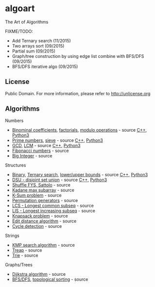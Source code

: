 # algoart
The Art of Algorithms

FIXME/TODO:
- Add Ternary search (11/2015)
- Two arrays sort (09/2015)
- Partial sum (09/2015)
- Graph/tree construction by using edge list combine with BFS/DFS (09/2015)
- BFS/DFS iterative algo (09/2015)

## License
Public Domain. For more information, please refer to http://unlicense.org

## Algorithms

Numbers
- [Binominal coefficients](https://en.wikipedia.org/wiki/Binomial_coefficient), [factorials](https://en.wikipedia.org/wiki/Factorial), [modulo operations](https://en.wikipedia.org/wiki/Modular_arithmetic) - source [C++](binominals.cc), [Python3](binominals.py)
- [Prime numbers](https://en.wikipedia.org/wiki/Prime_number), [sieve](https://en.wikipedia.org/wiki/Sieve_of_Eratosthenes) - source [C++](primes.cc), [Python3](primes.py)
- [GCD](https://en.wikipedia.org/wiki/Greatest_common_divisor), [LCM](https://en.wikipedia.org/wiki/Least_common_multiple) - source [C++](gcd.cc), [Python3](gcd.py)
- [Fibonacci numbers](https://en.wikipedia.org/wiki/Fibonacci_number) - source
- [Big Integer](https://en.wikipedia.org/wiki/Arbitrary-precision_arithmetic) - source

Structures
- [Binary](https://en.wikipedia.org/wiki/Binary_search_algorithm), [Ternary search](https://en.wikipedia.org/wiki/Ternary_search), [lower/upper bounds](https://en.wikipedia.org/wiki/Upper_and_lower_bounds) - source [C++](binary_search.cc), [Python3](binary_search.py)
- [DSU - disjoint set union](https://en.wikipedia.org/wiki/Disjoint-set_data_structure) - source [C++](disjoint_set.cc), [Python3](disjoint_set.py)
- [Shuffle FYS, Sattolo](https://en.wikipedia.org/wiki/Fisher%E2%80%93Yates_shuffle) - source
- [Kadane max subarray](https://en.wikipedia.org/wiki/Maximum_subarray_problem) - source
- [K-Sum problem](https://en.wikipedia.org/wiki/3SUM) - source
- [Permutation generators](https://en.wikipedia.org/wiki/Permutation) - source
- [LCS - Longest common subseq](https://en.wikipedia.org/wiki/Longest_common_subsequence_problem) - source
- [LIS - Longest increasing subseq](https://en.wikipedia.org/wiki/Longest_increasing_subsequence) - source
- [Knapsack problem](https://en.wikipedia.org/wiki/Knapsack_problem) - source
- [Edit distance algorithm](https://en.wikipedia.org/wiki/Edit_distance) - source
- [Cycle detection](https://en.wikipedia.org/wiki/Cycle_detection) - source

Strings
- [KMP search algorithm](https://en.wikipedia.org/wiki/Knuth%E2%80%93Morris%E2%80%93Pratt_algorithm) - source
- [Treap](https://en.wikipedia.org/wiki/Treap) - source
- [Trie](https://en.wikipedia.org/wiki/Trie) - source

Graphs/Trees
- [Dijkstra algorithm](https://en.wikipedia.org/wiki/Dijkstra's_algorithm) - source
- [BFS/DFS](https://en.wikipedia.org/wiki/Breadth-first_search), [topological sorting](https://en.wikipedia.org/wiki/Topological_sorting) - source

